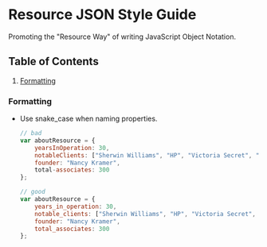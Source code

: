 # Resource JSON Style Guide

Promoting the "Resource Way" of writing JavaScript Object Notation.

## Table of Contents

1. [Formatting](#formatting)

### <a name='formatting'>Formatting</a>  
- Use snake_case when naming properties.

    ```javascript
    // bad
    var aboutResource = {
        yearsInOperation: 30,
        notableClients: ["Sherwin Williams", "HP", "Victoria Secret", "P&G"],
        founder: "Nancy Kramer",
        total-associates: 300
    };
    
    // good
    var aboutResource = {
        years_in_operation: 30,
        notable_clients: ["Sherwin Williams", "HP", "Victoria Secret", "P&G"],
        founder: "Nancy Kramer",
        total_associates: 300
    };
    ```

